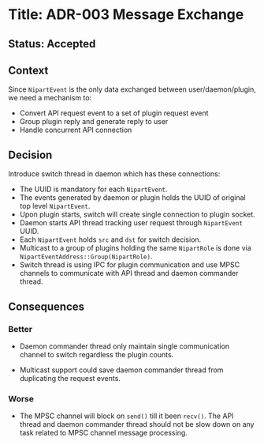 # Title: ADR-003 Message Exchange

## Status: Accepted

## Context

Since `NipartEvent` is the only data exchanged between user/daemon/plugin,
we need a mechanism to:
 * Convert API request event to a set of plugin request event
 * Group plugin reply and generate reply to user
 * Handle concurrent API connection

## Decision

Introduce switch thread in daemon which has these connections:
 * The UUID is mandatory for each `NipartEvent`.
 * The events generated by daemon or plugin holds the UUID of original top
   level `NipartEvent`.
 * Upon plugin starts, switch will create single connection to plugin socket.
 * Daemon starts API thread tracking user request through `NipartEvent` UUID.
 * Each `NipartEvent` holds `src` and `dst` for switch decision.
 * Multicast to a group of plugins holding the same `NipartRole` is done via
   `NipartEventAddress::Group(NipartRole)`.
 * Switch thread is using IPC for plugin communication and use MPSC channels
   to communicate with API thread and daemon commander thread.

## Consequences

### Better

 * Daemon commander thread only maintain single communication channel to switch
   regardless the plugin counts.

 * Multicast support could save daemon commander thread from duplicating
   the request events.

### Worse

 * The MPSC channel will block on `send()` till it been `recv()`.
   The API thread and daemon commander thread should not be slow down on any
   task related to MPSC channel message processing.
